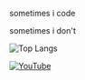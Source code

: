 sometimes i code

sometimes i don't

![Top Langs](https://github-readme-stats.vercel.app/api/top-langs/?username=bmai1&layout=compact&theme=dracula)

[![YouTube](https://img.shields.io/youtube/channel/subscribers/UCU5xiNz-QoM7PPi88WD5eyg?style=flat&logo=youtube&label=Subscribers)](https://www.youtube.com/@mai_dq) 

